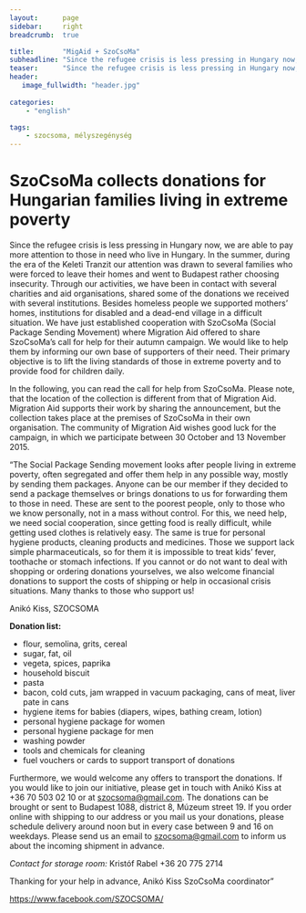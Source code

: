 ```yaml
---
layout:      page
sidebar:     right
breadcrumb:  true

title:       "MigAid + SzoCsoMa"
subheadline: "Since the refugee crisis is less pressing in Hungary now, we are able to pay more attention to those in need who live in Hungary."
teaser:      "Since the refugee crisis is less pressing in Hungary now, we are able to pay more attention to those in need who live in Hungary."
header:
   image_fullwidth: "header.jpg"
   
categories:
    - "english"

tags:
    - szocsoma, mélyszegénység
---
```

# SzoCsoMa collects donations for Hungarian families living in extreme poverty


Since the refugee crisis is less pressing in Hungary now, we are able to pay more attention to those in need who live in Hungary. In the summer, during the era of the Keleti Tranzit our attention was drawn to several families who were forced to leave their homes and went to Budapest rather choosing insecurity.
Through our activities, we have been in contact with several charities and aid organisations, shared some of the donations we received with several institutions. Besides homeless people we supported mothers’ homes, institutions for disabled and a dead-end village in a difficult situation. We have just established cooperation with SzoCsoMa (Social Package Sending Movement) where Migration Aid offered to share SzoCsoMa’s call for help for their autumn campaign. We would like to help them by informing our own base of supporters of their need. Their primary objective is to lift the living standards of those in extreme poverty and to provide food for children daily.

In the following, you can read the call for help from SzoCsoMa. Please note, that the location of the collection is different from that of Migration Aid. Migration Aid supports their work by sharing the announcement, but the collection takes place at the premises of SzoCsoMa in their own organisation.
The community of Migration Aid wishes good luck for the campaign, in which we participate between 30 October and 13 November 2015.

“The Social Package Sending movement looks after people living in extreme poverty, often segregated and offer them help in any possible way, mostly by sending them packages. Anyone can be our member if they decided to send a package themselves or brings donations to us for forwarding them to those in need. These are sent to the poorest people, only to those who we know personally, not in a mass without control.
For this, we need help, we need social cooperation, since getting food is really difficult, while getting used clothes is relatively easy. The same is true for personal hygiene products, cleaning products and medicines. Those we support lack simple pharmaceuticals, so for them it is impossible to treat kids’ fever, toothache or stomach infections. If you cannot or do not want to deal with shopping or ordering donations yourselves, we also welcome financial donations to support the costs of shipping or help in occasional crisis situations. Many thanks to those who support us!

Anikó Kiss, SZOCSOMA

**Donation list:**

- flour, semolina, grits, cereal
- sugar, fat, oil
- vegeta, spices, paprika
- household biscuit
- pasta
- bacon, cold cuts, jam wrapped in vacuum packaging, cans of meat, liver pate in cans
- hygiene items for babies (diapers, wipes, bathing cream, lotion)
- personal hygiene package for women
- personal hygiene package for men
- washing powder
- tools and chemicals for cleaning
- fuel vouchers or cards to support transport of donations

Furthermore, we would welcome any offers to transport the donations. If you would like to join our initiative, please get in touch with Anikó Kiss at +36 70 503 02 10 or at szocsoma@gmail.com.
The donations can be brought or sent to Budapest 1088, district 8, Múzeum street 19. If you order online with shipping to our address or you mail us your donations, please schedule delivery around noon but in every case between 9 and 16 on weekdays. Please send us an email to szocsoma@gmail.com to inform us about the incoming shipment in advance.

*Contact for storage room:* Kristóf Rabel +36 20 775 2714

Thanking for your help in advance,
Anikó Kiss
SzoCsoMa coordinator”

https://www.facebook.com/SZOCSOMA/
